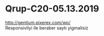 # Qrup-C20-05.13.2019
http://gentium.pixerex.com/wp/
<br>
Responsivliyi ile beraber saytı yigmalisiz
